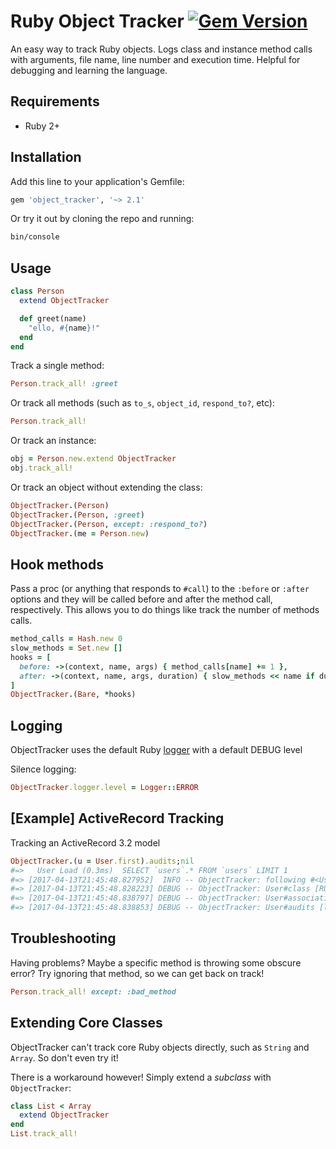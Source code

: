 # Ruby Object Tracker [![Gem Version](https://badge.fury.io/rb/object_tracker.svg)](http://badge.fury.io/rb/object_tracker)

An easy way to track Ruby objects. Logs class and instance method calls with arguments, file name, line number and 
execution time. Helpful for debugging and learning the language.

## Requirements

* Ruby 2+

## Installation

Add this line to your application's Gemfile:

```ruby
gem 'object_tracker', '~> 2.1'
```

Or try it out by cloning the repo and running:

```bash
bin/console
```

## Usage

```ruby
class Person
  extend ObjectTracker

  def greet(name)
    "ello, #{name}!"
  end
end
```

Track a single method:

```ruby
Person.track_all! :greet
```

Or track all methods (such as `to_s`, `object_id`, `respond_to?`, etc):

```ruby
Person.track_all!
```

Or track an instance:

```ruby
obj = Person.new.extend ObjectTracker
obj.track_all!
```

Or track an object without extending the class:
```ruby
ObjectTracker.(Person)
ObjectTracker.(Person, :greet)
ObjectTracker.(Person, except: :respond_to?)
ObjectTracker.(me = Person.new)
```
## Hook methods

Pass a proc (or anything that responds to `#call`) to the `:before` or `:after` options and they will be called before and after the method call,
respectively. This allows you to do things like track the number of methods calls.

```ruby
method_calls = Hash.new 0
slow_methods = Set.new []
hooks = [
  before: ->(context, name, args) { method_calls[name] += 1 },
  after: ->(context, name, args, duration) { slow_methods << name if duration > 0.05 }
]
ObjectTracker.(Bare, *hooks)
```

## Logging

ObjectTracker uses the default Ruby [logger](http://ruby-doc.org/stdlib-2.4.1/libdoc/logger/rdoc/Logger.html) with a default DEBUG level

Silence logging:

```ruby
ObjectTracker.logger.level = Logger::ERROR
```

## [Example] ActiveRecord Tracking

Tracking an ActiveRecord 3.2 model

```ruby
ObjectTracker.(u = User.first).audits;nil
#=>   User Load (0.3ms)  SELECT `users`.* FROM `users` LIMIT 1
#=> [2017-04-13T21:45:48.827952]  INFO -- ObjectTracker: following #<User:0x007f838d8cf560>
#=> [2017-04-13T21:45:48.828223] DEBUG -- ObjectTracker: User#class [RUBY CORE] (0.00000)
#=> [2017-04-13T21:45:48.838797] DEBUG -- ObjectTracker: User#association with [audits] [lib/active_record/associations.rb:155] (0.01073)
#=> [2017-04-13T21:45:48.838853] DEBUG -- ObjectTracker: User#audits [lib/active_record/associations/builder/association.rb:43] (0.01082)
```

## Troubleshooting

Having problems? Maybe a specific method is throwing some obscure error? Try ignoring that method, so we can get back on track!

```ruby
Person.track_all! except: :bad_method
```

## Extending Core Classes

ObjectTracker can't track core Ruby objects directly, such as `String` and `Array`. So don't even try it!

There is a workaround however! Simply extend a _subclass_ with `ObjectTracker`:

```ruby
class List < Array
  extend ObjectTracker
end
List.track_all!
```
